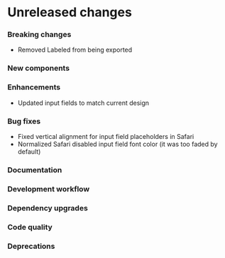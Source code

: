 # Unreleased changes

### Breaking changes

- Removed Labeled from being exported

### New components

### Enhancements

- Updated input fields to match current design

### Bug fixes

- Fixed vertical alignment for input field placeholders in Safari
- Normalized Safari disabled input field font color (it was too faded by default)

### Documentation

### Development workflow

### Dependency upgrades

### Code quality

### Deprecations
